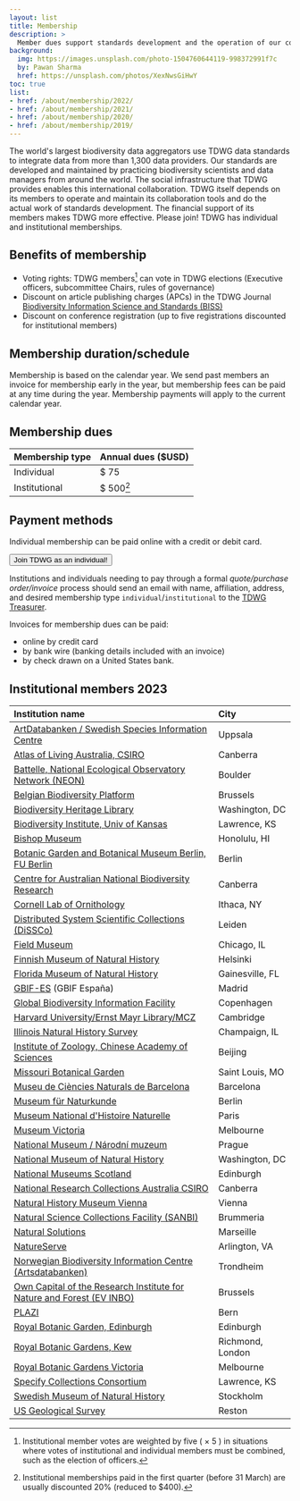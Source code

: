 ```yaml
---
layout: list
title: Membership
description: >
  Member dues support standards development and the operation of our collaboration platforms.
background:
  img: https://images.unsplash.com/photo-1504760644119-998372991f7c
  by: Pawan Sharma
  href: https://unsplash.com/photos/XexNwsGiHwY
toc: true
list:
- href: /about/membership/2022/
- href: /about/membership/2021/
- href: /about/membership/2020/
- href: /about/membership/2019/
---
```


The world's largest biodiversity data aggregators use TDWG data standards to integrate data from more than 1,300 data providers. Our standards are developed and maintained by practicing biodiversity scientists and data managers from around the world. The social infrastructure that TDWG provides enables this international collaboration. TDWG itself depends on its members to operate and maintain its collaboration tools and do the actual work of standards development. The financial support of its members makes TDWG more effective. Please join! TDWG has individual and institutional memberships.

## Benefits of membership

- Voting rights: TDWG members[^1] can vote in TDWG elections (Executive officers, subcommittee Chairs, rules of governance)
- Discount on article publishing charges (APCs) in the TDWG Journal [Biodiversity Information Science and Standards (BISS)](/journal/)
- Discount on conference registration (up to five registrations discounted for institutional members)

[^1]: Institutional member votes are weighted by five ( &times; 5 ) in situations where votes of institutional and individual members must be combined, such as the election of officers.

## Membership duration/schedule

Membership is based on the calendar year. We send past members an invoice for membership early in the year, but membership fees can be paid at any time during the year. Membership payments will apply to the current calendar year.

## Membership dues

Membership type | Annual dues ($USD)
:--- | :---
Individual | $ 75
Institutional | $ 500[^2]

[^2]: Institutional memberships paid in the first quarter (before 31 March) are usually discounted 20% (reduced to $400).

## Payment methods

Individual membership can be paid online with a credit or debit card.

<button onclick="window.location.href='https://zohosecurepay.com/checkout/gbs628p-zw5vr6i66b3xr/Individual-TDWG-Membership-2023'" class="btn btn-secondary">Join TDWG as an individual!</button>

Institutions and individuals needing to pay through a formal _quote/purchase order/invoice_ process should send an email with name, affiliation, address, and desired membership type `individual`/`institutional` to the [TDWG Treasurer](mailto:treasurer@tdwg.org?subject=Membership%20request).

Invoices for membership dues can be paid:

- online by credit card
- by bank wire (banking details included with an invoice)
- by check drawn on a United States bank.

## Institutional members 2023

Institution name | City
:--- | :---
[ArtDatabanken / Swedish Species Information Centre](https://www.artdatabanken.se/en/?menu=open) | Uppsala
[Atlas of Living Australia, CSIRO](https://www.ala.org.au/) | Canberra
[Battelle, National Ecological Observatory Network (NEON)](https://www.neonscience.org/) | Boulder
[Belgian Biodiversity Platform](https://www.biodiversity.be/) | Brussels
[Biodiversity Heritage Library](https://www.biodiversitylibrary.org/) | Washington, DC
[Biodiversity Institute, Univ of Kansas](https://biodiversity.ku.edu/) | Lawrence, KS
[Bishop Museum](https://www.bishopmuseum.org/) | Honolulu, HI
[Botanic Garden and Botanical Museum Berlin, FU Berlin](https://www.bgbm.org/) | Berlin
[Centre for Australian National Biodiversity Research](https://www.cpbr.gov.au/cpbr/) | Canberra
[Cornell Lab of Ornithology](https://www.birds.cornell.edu/home/) | Ithaca, NY
[Distributed System Scientific Collections (DiSSCo)](https://www.dissco.eu/) | Leiden
[Field Museum](https://www.fieldmuseum.org/) | Chicago, IL
[Finnish Museum of Natural History](https://www.luomus.fi/en) | Helsinki
[Florida Museum of Natural History](https://www.floridamuseum.ufl.edu/) | Gainesville, FL
[GBIF-ES](https://datos.gbif.es/) (GBIF España) | Madrid
[Global Biodiversity Information Facility](https://www.gbif.org) | Copenhagen
[Harvard University/Ernst Mayr Library/MCZ](https://library.mcz.harvard.edu/) | Cambridge
[Illinois Natural History Survey](https://www.inhs.illinois.edu/) | Champaign, IL
[Institute of Zoology, Chinese Academy of Sciences](http://english.ioz.cas.cn/) | Beijing
[Missouri Botanical Garden](https://www.missouribotanicalgarden.org/) | Saint Louis, MO
[Museu de Ciències Naturals de Barcelona](https://museuciencies.cat/en/) | Barcelona
[Museum für Naturkunde](https://www.museumfuernaturkunde.berlin/en) | Berlin
[Museum National d'Histoire Naturelle](https://www.mnhn.fr/fr) | Paris
[Museum Victoria](https://museumsvictoria.com.au/) | Melbourne
[National Museum / Národní muzeum](https://www.nm.cz/en) | Prague
[National Museum of Natural History](https://naturalhistory.si.edu/) | Washington, DC
[National Museums Scotland](https://www.nms.ac.uk/) | Edinburgh
[National Research Collections Australia CSIRO](https://www.csiro.au/en/Showcase/NRCA) | Canberra
[Natural History Museum Vienna](https://www.nhm-wien.ac.at/en) | Vienna
[Natural Science Collections Facility (SANBI)](https://www.sanbi.org/) | Brummeria
[Natural Solutions](https://www.natural-solutions.eu/) | Marseille
[NatureServe](https://www.natureserve.org/) | Arlington, VA
[Norwegian Biodiversity Information Centre (Artsdatabanken)](https://www.biodiversity.no/) | Trondheim
[Own Capital of the Research Institute for Nature and Forest (EV INBO)](https://www.inbo.be/en) | Brussels
[PLAZI](http://plazi.org/) | Bern
[Royal Botanic Garden, Edinburgh](https://www.rbge.org.uk/) | Edinburgh
[Royal Botanic Gardens, Kew](https://www.kew.org/) | Richmond, London
[Royal Botanic Gardens Victoria](https://www.rbg.vic.gov.au/) | Melbourne
[Specify Collections Consortium](https://www.specifysoftware.org/membership-levels/) | Lawrence, KS
[Swedish Museum of Natural History](https://www.nrm.se/en/forskningochsamlingar/samlingar.179.html) | Stockholm
[US Geological Survey](https://www.usgs.gov/) | Reston
